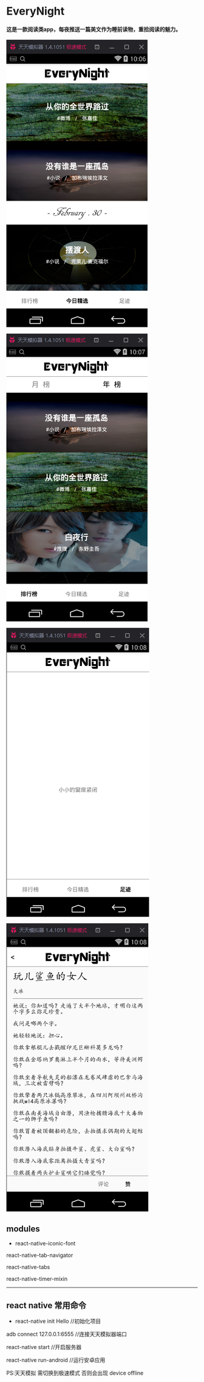 # EveryNight

#### 这是一款阅读类app，每夜推送一篇美文作为睡前读物，重拾阅读的魅力。

![imge](https://github.com/940941188/EveryNight/blob/master/pic/2.png)

![imge](https://github.com/940941188/EveryNight/blob/master/pic/3.png)

![imge](https://github.com/940941188/EveryNight/blob/master/pic/4.png)

![imge](https://github.com/940941188/EveryNight/blob/master/pic/5.png)

## modules

- react-native-iconic-font

 react-native-tab-navigator

 react-native-tabs

 react-native-timer-mixin

****
## react native 常用命令

- react-native init Hello  //初始化项目
 
 adb connect 127.0.0.1:6555 //连接天天模拟器端口

 react-native start  //开启服务器

 react-native run-android //运行安卓应用

 PS:天天模拟 需切换到极速模式 否则会出现 device offline
